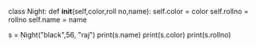 class Night:
  def __init__(self,color,roll no,name):
     self.color = color
     self.rollno = rollno
     self.name = name

s = Night("black",56, "raj")
print(s.name)
print(s.color)
print(s.rollno)
